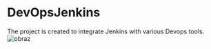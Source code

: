 # DevOpsJenkins
The project is created to integrate Jenkins with various Devops tools.
![obraz](https://github.com/RadoslawKieronski/DevOpsJenkins/assets/64900997/9b80fd06-1857-4d3d-972c-7f84e680f7b1)
